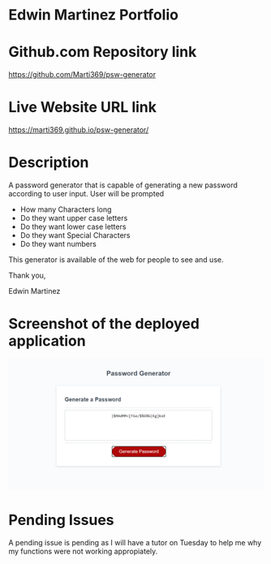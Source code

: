 
# Edwin Martinez Portfolio

# Github.com Repository link 
https://github.com/Marti369/psw-generator

# Live Website URL link 
https://marti369.github.io/psw-generator/

# Description

A password generator that is capable of generating a new password according to user input.
User will be prompted
* How many Characters long
* Do they want upper case letters
* Do they want lower case letters
* Do they want Special Characters
* Do they want numbers

This generator is available of the web for people to see and use.

Thank you,

Edwin Martinez

# Screenshot of the deployed application


![Password Generator Demo](./develop/img/generator.PNG)



# Pending Issues

A pending issue is pending as I will have a tutor on Tuesday to help me why my functions were not working appropiately.